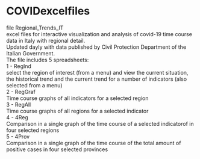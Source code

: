 # COVIDexcelfiles      

file Regional_Trends_IT     
excel files for interactive visualization and analysis of covid-19 time course data in Italy
with regional detail.    
Updated dayly with data published by Civil Protection Department of the Italian Government.     
The file includes 5 spreadsheets:   
1 - RegInd     
select the region of interest (from a menu) and view the current situation, the historical trend and the current trend
for a number of indicators (also selected from a menu)     
2 - RegGraf     
Time course graphs of all indicators for a selected region    
3 - RegAll      
Time course graphs of all regions for a selected indicator    
4 - 4Reg     
Comparison in a single graph of the time course of a selected indicatorof in four selected regions     
5 - 4Prov    
Comparison in a single graph of the time course of the total amount of positive cases in four selected provinces      
